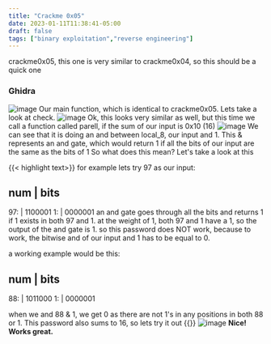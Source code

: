 ```yaml
---
title: "Crackme 0x05"
date: 2023-01-11T11:38:41-05:00
draft: false
tags: ["binary exploitation","reverse engineering"]
---
```

crackme0x05, this one is very similar to crackme0x04, so this should be a quick one

<!--more-->

### Ghidra
![image](/img/5/p1.png)
Our main function, which is identical to crackme0x05. Lets take a look at check.
![image](/img/5/p2.png)
Ok, this looks very similar as well, but this time we call a function called parell, if the sum of our input is 0x10 (16)
![image](/img/5/p3.png)
We can see that it is doing an and between local_8, our input and 1. This & represents an and gate, which would return 1 if all the bits of our input are the same as the bits of 1 So what does this mean? Let's take a look at this

{{< highlight text>}}
for example lets try 97 as our input:

num | bits
-----
97: | 1100001
 1: | 0000001
an and gate goes through all the bits and returns 1 if 1 exists in both 97 and 1.
at the weight of 1, both 97 and 1 have a 1, so the output of the and gate is 1.
so this password does NOT work, because to work, the bitwise and of our 
input and 1 has to be equal to 0.

a working example would be this:

num | bits
-----
88: | 1011000
 1: | 0000001

when we and 88 & 1, we get 0 as there are not 1's in any positions in both 88 or 1. 
This password also sums to 16, so lets try it out
{{</highlight >}}
![image](/img/5/p4.png)
**Nice! Works great.**